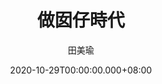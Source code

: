 ---
issue: 401
title: 做囡仔時代
author: 田美瑜
date: 2020-10-29T00:00:00.000+08:00
topic: 懷想
difficulty: 2
wikidata: Q131449202
wikidata_link: https://www.wikidata.org/wiki/Q131449202
---